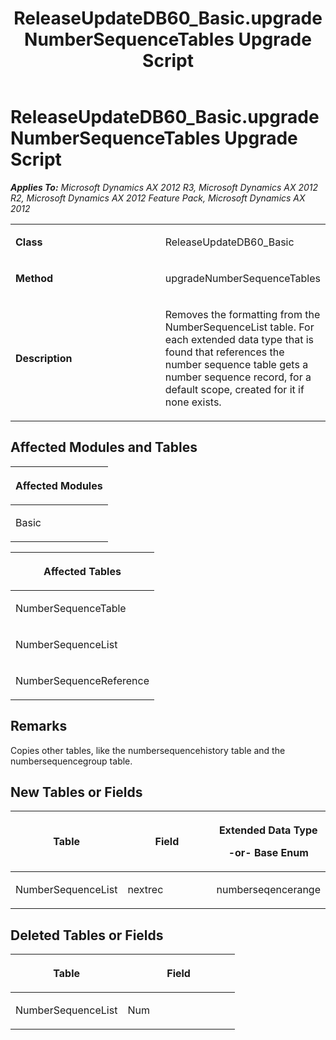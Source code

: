 ﻿---
title: ReleaseUpdateDB60_Basic.upgradeNumberSequenceTables Upgrade Script
TOCTitle: ReleaseUpdateDB60_Basic.upgradeNumberSequenceTables Upgrade Script
ms:assetid: f23e1910-7b26-3ed7-3c45-ee8f460f302e
ms:mtpsurl: https://msdn.microsoft.com/en-us/library/JJ737452(v=AX.60)
ms:contentKeyID: 49712146
ms.date: 05/18/2015
mtps_version: v=AX.60
---

# ReleaseUpdateDB60\_Basic.upgradeNumberSequenceTables Upgrade Script 


_**Applies To:** Microsoft Dynamics AX 2012 R3, Microsoft Dynamics AX 2012 R2, Microsoft Dynamics AX 2012 Feature Pack, Microsoft Dynamics AX 2012_

<table>
<colgroup>
<col style="width: 50%" />
<col style="width: 50%" />
</colgroup>
<tbody>
<tr class="odd">
<td><p><strong>Class</strong></p></td>
<td><p>ReleaseUpdateDB60_Basic</p></td>
</tr>
<tr class="even">
<td><p><strong>Method</strong></p></td>
<td><p>upgradeNumberSequenceTables</p></td>
</tr>
<tr class="odd">
<td><p><strong>Description</strong></p></td>
<td><p>Removes the formatting from the NumberSequenceList table. For each extended data type that is found that references the number sequence table gets a number sequence record, for a default scope, created for it if none exists.</p></td>
</tr>
</tbody>
</table>


## Affected Modules and Tables

<table>
<colgroup>
<col style="width: 100%" />
</colgroup>
<thead>
<tr class="header">
<th><p>Affected Modules</p></th>
</tr>
</thead>
<tbody>
<tr class="odd">
<td><p>Basic</p></td>
</tr>
</tbody>
</table>


<table>
<colgroup>
<col style="width: 100%" />
</colgroup>
<thead>
<tr class="header">
<th><p>Affected Tables</p></th>
</tr>
</thead>
<tbody>
<tr class="odd">
<td><p>NumberSequenceTable</p></td>
</tr>
<tr class="even">
<td><p>NumberSequenceList</p></td>
</tr>
<tr class="odd">
<td><p>NumberSequenceReference</p></td>
</tr>
</tbody>
</table>


## Remarks

Copies other tables, like the numbersequencehistory table and the numbersequencegroup table.

## New Tables or Fields

<table>
<colgroup>
<col style="width: 33%" />
<col style="width: 33%" />
<col style="width: 33%" />
</colgroup>
<thead>
<tr class="header">
<th><p>Table</p></th>
<th><p>Field</p></th>
<th><p>Extended Data Type</p>
<p>-or- Base Enum</p></th>
</tr>
</thead>
<tbody>
<tr class="odd">
<td><p>NumberSequenceList</p></td>
<td><p>nextrec</p></td>
<td><p>numberseqencerange</p></td>
</tr>
</tbody>
</table>


## Deleted Tables or Fields

<table>
<colgroup>
<col style="width: 50%" />
<col style="width: 50%" />
</colgroup>
<thead>
<tr class="header">
<th><p>Table</p></th>
<th><p>Field</p></th>
</tr>
</thead>
<tbody>
<tr class="odd">
<td><p>NumberSequenceList</p></td>
<td><p>Num</p></td>
</tr>
</tbody>
</table>

  


